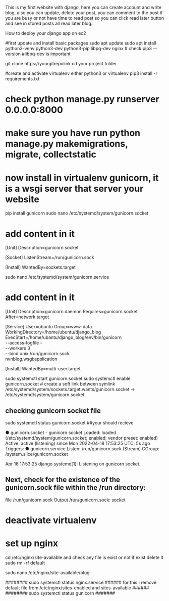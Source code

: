 This is my first website with django, here you can create account and write blog, also you can update, delete your post, you can comment to the post if you are busy or not have time to read post so you can click read later button and see in stored posts all read later blog.


How to deploy your django app on ec2

#first update and install basic packages
sudo apt update
sudo apt install python3-venv python3-dev python3-pip libpq-dev nginx    # check pip3 --version #libpq-dev is important

git clone https://yourgitrepolink
cd your project folder

#create and activate virtualenv either python3 or virtualenv
pip3 install -r requirements.txt

# check python manage.py runserver 0.0.0.0:8000
# make sure you have run python manage.py makemigrations, migrate, collectstatic

# now install in virtualenv gunicorn, it is a wsgi server that server your website
pip install gunicorn
sudo nano /etc/systemd/system/gunicorn.socket 

# add content in it 
[Unit]
Description=gunicorn socket

[Socket]
ListenStream=/run/gunicorn.sock

[Install]
WantedBy=sockets.target


sudo nano /etc/systemd/system/gunicorn.service
# add content in it
[Unit]
Description=gunicorn daemon
Requires=gunicorn.socket
After=network.target

[Service]
User=ubuntu
Group=www-data
WorkingDirectory=/home/ubuntu/django_blog
ExecStart=/home/ubantu/django_blog/env/bin/gunicorn \
          --access-logfile - \
          --workers 3 \
          --bind unix:/run/gunicorn.sock \
          nvnblog.wsgi:application

[Install]
WantedBy=multi-user.target


sudo systemctl start gunicorn.socket
sudo systemctl enable gunicorn.socket   # create a soft link between symlink /etc/systemd/system/sockets.target.wants/gunicorn.socket → /etc/systemd/system/gunicorn.socket.
## checking gunicorn socket file
sudo systemctl status gunicorn.socket
##your should recieve

● gunicorn.socket - gunicorn socket
     Loaded: loaded (/etc/systemd/system/gunicorn.socket; enabled; vendor preset: enabled)
     Active: active (listening) since Mon 2022-04-18 17:53:25 UTC; 5s ago
   Triggers: ● gunicorn.service
     Listen: /run/gunicorn.sock (Stream)
     CGroup: /system.slice/gunicorn.socket

Apr 18 17:53:25 django systemd[1]: Listening on gunicorn socket.

## Next, check for the existence of the gunicorn.sock file within the /run directory:
file /run/gunicorn.sock
Output
/run/gunicorn.sock: socket



# deactivate virtualenv

# set up nginx
cd /etc/nginx/site-available 
and check any file is exist or not if exist delete it sudo rm -rf default

sudo nano /etc/nginx/site-available/blog






























######## sudo systemctl status nginx.service ###### for this i remove default file from /etc/nginx/sites-enabled  and sites-available ######
######## sudo systemctl status gunicorn  #######





